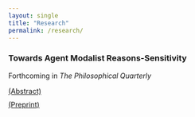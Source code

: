 ```yaml
---
layout: single
title: "Research"
permalink: /research/
---
```


### Towards Agent Modalist Reasons-Sensitivity  
Forthcoming in *The Philosophical Quarterly*  

<div class="abstract-container" style="margin-top: 10px;">
  <a href="javascript:void(0);" onclick="toggleAbstract(this)"> (Abstract) </a>
  <div class="abstract" style="display: none; margin-top: 10px;">
    Many find it plausible that acting freely requires a kind of sensitivity to reasons. Modalists define this sensitivity in terms of what S does in the relevant alternative possibilities. Agent modalists take S to be an agent, assessing their reasons-sensitivity by considering what the agent would have done in those possibilities. While intuitive, agent modalists struggle with Frankfurt cases. This has led some to a mechanism-based approach. Here, I raise two objections to this approach and defend agent modalism. I argue that (1) the mechanism approach permits composite mechanisms, leading to an unattractive disjunction, and (2) excluding the agent undermines the original appeal of reasons-sensitivity. I defend agent modalism by arguing it can handle Frankfurt cases if it holds fixed the nonoccurrence of agent-altering events. This requirement also helps address rational blind spots. Thus, I aim to rehabilitate agent modalism as a viable account of reasons-sensitivity in free action.
  </div>
</div>

<script>
function toggleAbstract(el) {
  const abstract = el.nextElementSibling;
  if (abstract.style.display === "none") {
    abstract.style.display = "block";
    el.textContent = " (Hide Abstract) ";
  } else {
    abstract.style.display = "none";
    el.textContent = " (Abstract) ";
  }
}
function togglePreprint(el) {
  const preprint = el.nextElementSibling;
  if (preprint.style.display === "none") {
    preprint.style.display = "block";
    el.textContent = " (Hide Preprint) ";
  } else {
    preprint.style.display = "none";
    el.textContent = " (Preprint) ";
  }
}
</script>

<!-- Preprint toggle -->
<div class="preprint-container" style="margin-top: 10px;">
  <a href="javascript:void(0);" onclick="togglePreprint(this)"> (Preprint) </a>
  <div class="preprint" style="display: none; margin-top: 10px;">
    <a href="/assets/PREPRINT.pdf" target="_blank">
      (Preprint)
    </a>
  </div>
</div>
